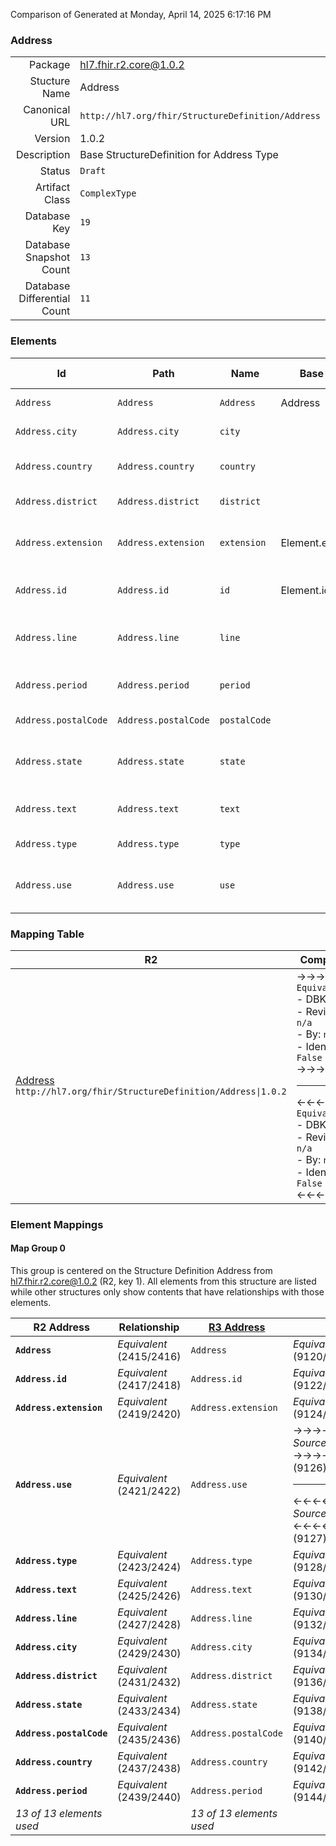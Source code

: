 Comparison of 
Generated at Monday, April 14, 2025 6:17:16 PM

### Address

|      |     |
| ---: | --- |
| Package | hl7.fhir.r2.core@1.0.2 |
| Stucture Name | Address |
| Canonical URL | `http://hl7.org/fhir/StructureDefinition/Address` |
| Version | 1.0.2 |
| Description | Base StructureDefinition for Address Type |
| Status | `Draft` |
| Artifact Class | `ComplexType` |
| Database Key | `19` |
| Database Snapshot Count | `13` |
| Database Differential Count | `11` |

### Elements

| Id | Path | Name | Base Path | Short | Cardinality | Collated Type | Binding Strength | Binding Value Set |
| -- | ---- | ---- | --------- | ----- | ----------- | ------------- | ---------------- | ----------------- |
| `Address` | `Address` | `Address` | Address | A postal address | 0..* | Address |  |  |
| `Address.city` | `Address.city` | `city` |  | Name of city, town etc. | 0..1 | string |  |  |
| `Address.country` | `Address.country` | `country` |  | Country (can be ISO 3166 3 letter code) | 0..1 | string |  |  |
| `Address.district` | `Address.district` | `district` |  | District name (aka county) | 0..1 | string |  |  |
| `Address.extension` | `Address.extension` | `extension` | Element.extension | Additional Content defined by implementations | 0..* | Extension |  |  |
| `Address.id` | `Address.id` | `id` | Element.id | xml:id (or equivalent in JSON) | 0..1 | id |  |  |
| `Address.line` | `Address.line` | `line` |  | Street name, number, direction & P.O. Box etc. | 0..* | string |  |  |
| `Address.period` | `Address.period` | `period` |  | Time period when address was/is in use | 0..1 | Period |  |  |
| `Address.postalCode` | `Address.postalCode` | `postalCode` |  | Postal code for area | 0..1 | string |  |  |
| `Address.state` | `Address.state` | `state` |  | Sub-unit of country (abbreviations ok) | 0..1 | string |  |  |
| `Address.text` | `Address.text` | `text` |  | Text representation of the address | 0..1 | string |  |  |
| `Address.type` | `Address.type` | `type` |  | postal \| physical \| both | 0..1 | code | `Required` | `http://hl7.org/fhir/ValueSet/address-type` |
| `Address.use` | `Address.use` | `use` |  | home \| work \| temp \| old - purpose of this address | 0..1 | code | `Required` | `http://hl7.org/fhir/ValueSet/address-use` |
### Mapping Table

| R2 | Comparison | R3 | Comparison | R4 | Comparison | R4B | Comparison | R5
| --- | --- | --- | --- | --- | --- | --- | --- | ---
| [Address](/docs/R2/ComplexTypes/Address.md)<br/> `http://hl7.org/fhir/StructureDefinition/Address\|1.0.2` | →→→→→→→<br/>`Equivalent`<br/>- DBKey: `47`<br/>- Reviewed: `n/a`<br/>- By: `n/a`<br/>- Identical: `False`<br/>→→→→→→→<hr/>←←←←←←←<br/>`Equivalent`<br/>- DBKey: `213`<br/>- Reviewed: `n/a`<br/>- By: `n/a`<br/>- Identical: `False`<br/>←←←←←←←| [Address](/docs/R3/ComplexTypes/Address.md)<br/> `http://hl7.org/fhir/StructureDefinition/Address\|3.0.2` | →→→→→→→<br/>`SourceIsNarrowerThanTarget`<br/>- DBKey: `382`<br/>- Reviewed: `n/a`<br/>- By: `n/a`<br/>- Identical: `False`<br/>→→→→→→→<hr/>←←←←←←←<br/>`Equivalent`<br/>- DBKey: `578`<br/>- Reviewed: `n/a`<br/>- By: `n/a`<br/>- Identical: `False`<br/>←←←←←←←| [Address](/docs/R4/ComplexTypes/Address.md)<br/> `http://hl7.org/fhir/StructureDefinition/Address\|4.0.1` | →→→→→→→<br/>`Equivalent`<br/>- DBKey: `1307`<br/>- Reviewed: `n/a`<br/>- By: `n/a`<br/>- Identical: `False`<br/>→→→→→→→<hr/>←←←←←←←<br/>`Equivalent`<br/>- DBKey: `1308`<br/>- Reviewed: `n/a`<br/>- By: `n/a`<br/>- Identical: `False`<br/>←←←←←←←| [Address](/docs/R4B/ComplexTypes/Address.md)<br/> `http://hl7.org/fhir/StructureDefinition/Address\|4.3.0` | →→→→→→→<br/>`Equivalent`<br/>- DBKey: `889`<br/>- Reviewed: `n/a`<br/>- By: `n/a`<br/>- Identical: `False`<br/>→→→→→→→<hr/>←←←←←←←<br/>`Equivalent`<br/>- DBKey: `1118`<br/>- Reviewed: `n/a`<br/>- By: `n/a`<br/>- Identical: `False`<br/>←←←←←←←| [Address](/docs/R5/ComplexTypes/Address.md)<br/> `http://hl7.org/fhir/StructureDefinition/Address\|5.0.0` 

### Element Mappings


#### Map Group 0

This group is centered on the Structure Definition Address from hl7.fhir.r2.core@1.0.2 (R2, key 1).
All elements from this structure are listed while other structures only show contents that have relationships with those elements.

| R2 Address| Relationship | [R3 Address](/docs/R3/ComplexTypes/Address.md)| Relationship | [R4 Address](/docs/R4/ComplexTypes/Address.md)| Relationship | [R4B Address](/docs/R4B/ComplexTypes/Address.md)| Relationship | [R5 Address](/docs/R5/ComplexTypes/Address.md)
| --- | --- | --- | --- | --- | --- | --- | --- | ---
| **`Address`**| _Equivalent_<br/>(2415/2416)| `Address`| _Equivalent_<br/>(9120/9121)| `Address`| _Equivalent_<br/>(20478/20479)| `Address`| _Equivalent_<br/>(35595/35596)| `Address`
| **`Address.id`**| _Equivalent_<br/>(2417/2418)| `Address.id`| _Equivalent_<br/>(9122/9123)| `Address.id`| _Equivalent_<br/>(20480/20481)| `Address.id`| _Equivalent_<br/>(35597/35598)| `Address.id`
| **`Address.extension`**| _Equivalent_<br/>(2419/2420)| `Address.extension`| _Equivalent_<br/>(9124/9125)| `Address.extension`| _Equivalent_<br/>(20482/20483)| `Address.extension`| _Equivalent_<br/>(35599/35600)| `Address.extension`
| **`Address.use`**| _Equivalent_<br/>(2421/2422)| `Address.use`| →→→→ _SourceIsNarrowerThanTarget_ →→→→ <br/>(9126)<hr/>←←←← _SourceIsBroaderThanTarget_ ←←←← <br/>(9127)| `Address.use`| _Equivalent_<br/>(20484/20485)| `Address.use`| _Equivalent_<br/>(35601/35602)| `Address.use`
| **`Address.type`**| _Equivalent_<br/>(2423/2424)| `Address.type`| _Equivalent_<br/>(9128/9129)| `Address.type`| _Equivalent_<br/>(20486/20487)| `Address.type`| _Equivalent_<br/>(35603/35604)| `Address.type`
| **`Address.text`**| _Equivalent_<br/>(2425/2426)| `Address.text`| _Equivalent_<br/>(9130/9131)| `Address.text`| _Equivalent_<br/>(20488/20489)| `Address.text`| _Equivalent_<br/>(35605/35606)| `Address.text`
| **`Address.line`**| _Equivalent_<br/>(2427/2428)| `Address.line`| _Equivalent_<br/>(9132/9133)| `Address.line`| _Equivalent_<br/>(20490/20491)| `Address.line`| _Equivalent_<br/>(35607/35608)| `Address.line`
| **`Address.city`**| _Equivalent_<br/>(2429/2430)| `Address.city`| _Equivalent_<br/>(9134/9135)| `Address.city`| _Equivalent_<br/>(20492/20493)| `Address.city`| _Equivalent_<br/>(35609/35610)| `Address.city`
| **`Address.district`**| _Equivalent_<br/>(2431/2432)| `Address.district`| _Equivalent_<br/>(9136/9137)| `Address.district`| _Equivalent_<br/>(20494/20495)| `Address.district`| _Equivalent_<br/>(35611/35612)| `Address.district`
| **`Address.state`**| _Equivalent_<br/>(2433/2434)| `Address.state`| _Equivalent_<br/>(9138/9139)| `Address.state`| _Equivalent_<br/>(20496/20497)| `Address.state`| _Equivalent_<br/>(35613/35614)| `Address.state`
| **`Address.postalCode`**| _Equivalent_<br/>(2435/2436)| `Address.postalCode`| _Equivalent_<br/>(9140/9141)| `Address.postalCode`| _Equivalent_<br/>(20498/20499)| `Address.postalCode`| _Equivalent_<br/>(35615/35616)| `Address.postalCode`
| **`Address.country`**| _Equivalent_<br/>(2437/2438)| `Address.country`| _Equivalent_<br/>(9142/9143)| `Address.country`| _Equivalent_<br/>(20500/20501)| `Address.country`| _Equivalent_<br/>(35617/35618)| `Address.country`
| **`Address.period`**| _Equivalent_<br/>(2439/2440)| `Address.period`| _Equivalent_<br/>(9144/9145)| `Address.period`| _Equivalent_<br/>(20502/20503)| `Address.period`| _Equivalent_<br/>(35619/35620)| `Address.period`
| *13 of 13 elements used* | | *13 of 13 elements used* | | *13 of 13 elements used* | | *13 of 13 elements used* | | *13 of 13 elements used* 

